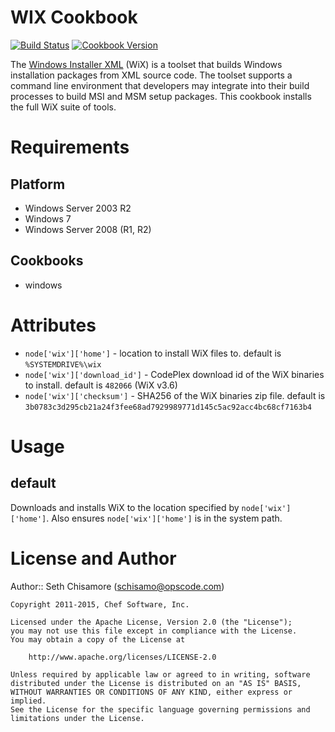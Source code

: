 WIX Cookbook
============
[![Build Status](https://travis-ci.org/chef-cookbooks/wix.svg?branch=master)](http://travis-ci.org/chef-cookbooks/wix)
[![Cookbook Version](https://img.shields.io/cookbook/v/wix.svg)](https://supermarket.chef.io/cookbooks/wix)


The [Windows Installer XML](http://wix.sourceforge.net/) (WiX) is a toolset
that builds Windows installation packages from XML source code. The toolset
supports a command line environment that developers may integrate into their
build processes to build MSI and MSM setup packages. This cookbook installs the
full WiX suite of tools.

Requirements
============

Platform
--------

* Windows Server 2003 R2
* Windows 7
* Windows Server 2008 (R1, R2)

Cookbooks
---------

* windows

Attributes
==========

* `node['wix']['home']` - location to install WiX files to.  default is
  `%SYSTEMDRIVE%\wix`
* `node['wix']['download_id']` - CodePlex download id of the WiX binaries to
   install. default is `482066` (WiX v3.6)
* `node['wix']['checksum']` - SHA256 of the WiX binaries zip file. default is
  `3b0783c3d295cb21a24f3fee68ad7929989771d145c5ac92acc4bc68cf7163b4`

Usage
=====

default
-------

Downloads and installs WiX to the location specified by `node['wix']['home']`.
Also ensures `node['wix']['home']` is in the system path.

License and Author
==================

Author:: Seth Chisamore (<schisamo@opscode.com>)

```text
Copyright 2011-2015, Chef Software, Inc.

Licensed under the Apache License, Version 2.0 (the "License");
you may not use this file except in compliance with the License.
You may obtain a copy of the License at

    http://www.apache.org/licenses/LICENSE-2.0

Unless required by applicable law or agreed to in writing, software
distributed under the License is distributed on an "AS IS" BASIS,
WITHOUT WARRANTIES OR CONDITIONS OF ANY KIND, either express or implied.
See the License for the specific language governing permissions and
limitations under the License.
```

